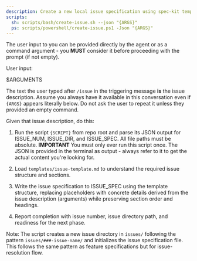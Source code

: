 ```yaml
---
description: Create a new local issue specification using spec-kit templates for issue-resolution flow.
scripts:
  sh: scripts/bash/create-issue.sh --json "{ARGS}"
  ps: scripts/powershell/create-issue.ps1 -Json "{ARGS}"
---
```


The user input to you can be provided directly by the agent or as a command argument - you **MUST** consider it before proceeding with the prompt (if not empty).

User input:

$ARGUMENTS

The text the user typed after `/issue` in the triggering message **is** the issue description. Assume you always have it available in this conversation even if `{ARGS}` appears literally below. Do not ask the user to repeat it unless they provided an empty command.

Given that issue description, do this:

1. Run the script `{SCRIPT}` from repo root and parse its JSON output for ISSUE_NUM, ISSUE_DIR, and ISSUE_SPEC. All file paths must be absolute.
  **IMPORTANT** You must only ever run this script once. The JSON is provided in the terminal as output - always refer to it to get the actual content you're looking for.

2. Load `templates/issue-template.md` to understand the required issue structure and sections.

3. Write the issue specification to ISSUE_SPEC using the template structure, replacing placeholders with concrete details derived from the issue description (arguments) while preserving section order and headings.

4. Report completion with issue number, issue directory path, and readiness for the next phase.

Note: The script creates a new issue directory in `issues/` following the pattern `issues/###-issue-name/` and initializes the issue specification file. This follows the same pattern as feature specifications but for issue-resolution flow.
